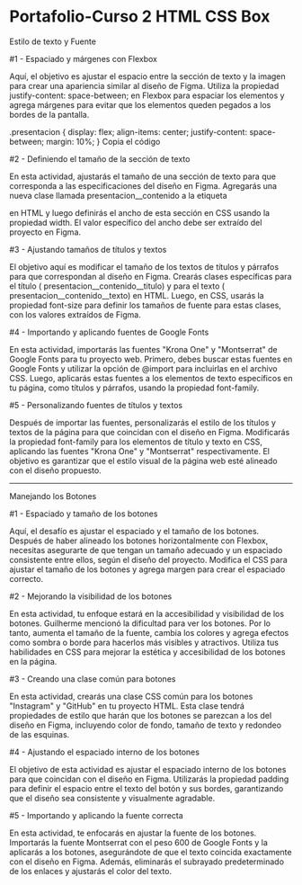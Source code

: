 ﻿# Portafolio-Curso 2 HTML CSS Box

Estilo de texto y Fuente

#1 - Espaciado y márgenes con Flexbox

Aquí, el objetivo es ajustar el espacio entre la sección de texto y la imagen para crear una apariencia similar al diseño de Figma. Utiliza la propiedad justify-content: space-between; en Flexbox para espaciar los elementos y agrega márgenes para evitar que los elementos queden pegados a los bordes de la pantalla.

.presentacion {
  display: flex;
  align-items: center;
  justify-content: space-between;
  margin: 10%;
}
Copia el código

#2 - Definiendo el tamaño de la sección de texto

En esta actividad, ajustarás el tamaño de una sección de texto para que corresponda a las especificaciones del diseño en Figma. Agregarás una nueva clase llamada presentacion__contenido a la etiqueta <section> en HTML y luego definirás el ancho de esta sección en CSS usando la propiedad width. El valor específico del ancho debe ser extraído del proyecto en Figma.

#3 - Ajustando tamaños de títulos y textos

El objetivo aquí es modificar el tamaño de los textos de títulos y párrafos para que correspondan al diseño en Figma. Crearás clases específicas para el título ( presentacion__contenido__titulo) y para el texto ( presentacion__contenido__texto) en HTML. Luego, en CSS, usarás la propiedad font-size para definir los tamaños de fuente para estas clases, con los valores extraídos de Figma.

#4 - Importando y aplicando fuentes de Google Fonts

En esta actividad, importarás las fuentes "Krona One" y "Montserrat" de Google Fonts para tu proyecto web. Primero, debes buscar estas fuentes en Google Fonts y utilizar la opción de @import para incluirlas en el archivo CSS. Luego, aplicarás estas fuentes a los elementos de texto específicos en tu página, como títulos y párrafos, usando la propiedad font-family.

#5 - Personalizando fuentes de títulos y textos

Después de importar las fuentes, personalizarás el estilo de los títulos y textos de la página para que coincidan con el diseño en Figma. Modificarás la propiedad font-family para los elementos de título y texto en CSS, aplicando las fuentes "Krona One" y "Montserrat" respectivamente. El objetivo es garantizar que el estilo visual de la página web esté alineado con el diseño propuesto.

-----------------------------------------------------------------------------------------------
Manejando los Botones

#1 - Espaciado y tamaño de los botones

Aquí, el desafío es ajustar el espaciado y el tamaño de los botones. Después de haber alineado los botones horizontalmente con Flexbox, necesitas asegurarte de que tengan un tamaño adecuado y un espaciado consistente entre ellos, según el diseño del proyecto. Modifica el CSS para ajustar el tamaño de los botones y agrega margen para crear el espaciado correcto.

#2 - Mejorando la visibilidad de los botones

En esta actividad, tu enfoque estará en la accesibilidad y visibilidad de los botones. Guilherme mencionó la dificultad para ver los botones. Por lo tanto, aumenta el tamaño de la fuente, cambia los colores y agrega efectos como sombra o borde para hacerlos más visibles y atractivos. Utiliza tus habilidades en CSS para mejorar la estética y accesibilidad de los botones en la página.

#3 - Creando una clase común para botones

En esta actividad, crearás una clase CSS común para los botones "Instagram" y "GitHub" en tu proyecto HTML. Esta clase tendrá propiedades de estilo que harán que los botones se parezcan a los del diseño en Figma, incluyendo color de fondo, tamaño de texto y redondeo de las esquinas.

#4 - Ajustando el espaciado interno de los botones

El objetivo de esta actividad es ajustar el espaciado interno de los botones para que coincidan con el diseño en Figma. Utilizarás la propiedad padding para definir el espacio entre el texto del botón y sus bordes, garantizando que el diseño sea consistente y visualmente agradable.

#5 - Importando y aplicando la fuente correcta

En esta actividad, te enfocarás en ajustar la fuente de los botones. Importarás la fuente Montserrat con el peso 600 de Google Fonts y la aplicarás a los botones, asegurándote de que el texto coincida exactamente con el diseño en Figma. Además, eliminarás el subrayado predeterminado de los enlaces y ajustarás el color del texto.


